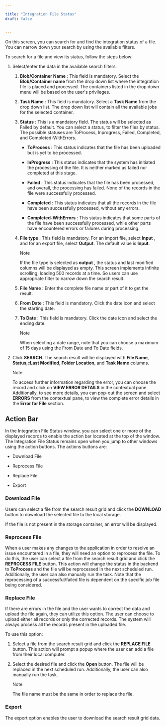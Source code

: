 ```yaml
---

title: "Integration File Status"
draft: false


---
```

On this screen, you can search for and find the integration status of a file.
You can narrow down your search by using the available filters.

To search for a file and view its status, follow the steps below:

  1. Select/enter the data in the available search filters.

     1. **Blob/Container Name** : This field is mandatory. Select the **Blob/Container name** from the drop down list where the integration file is placed and processed. The containers listed in the drop down menu will be based on the user's privileges.

     2. **Task Name** : This field is mandatory. Select a **Task Name** from the drop down list. The drop down list will contain all the available jobs for the selected container.

     3. **Status** : This is a mandatory field. The status will be selected as Failed by default. You can select a status, to filter the files by status. The possible statuses are ToProcess, Inprogress, Failed, Completed, and Completed-WithErrors.

        * **ToProcess** : This status indicates that the file has been uploaded but is yet to be processed.

        * **InProgress** : This status indicates that the system has initiated the processing of the file. It is neither marked as failed nor completed at this stage.

        * **Failed** : This status indicates that the file has been processed, and overall, the processing has failed. None of the records in the file were successfully processed.

        * **Completed** : This status indicates that all the records in the file have been successfully processed, without any errors.

        * **Completed-WithErrors** : This status indicates that some parts of the file have been successfully processed, while other parts have encountered errors or failures during processing.

      4. **File type** : This field is mandatory. For an import file, select **Input** , and for an export file, select **Output**. The default value is **Input**.

          >[!Note] 
          >If the file type is selected as **output** , the status and last modified columns will be displayed as empty. This screen implements infinite scrolling, loading 500 records at a time. So users can use appropriate filter to narrow down the search result.

      5. **File Name** : Enter the complete file name or part of it to get the result.

     6. **From Date** : This field is mandatory. Click the date icon and select the starting date.

      7. **To Date** : This field is mandatory. Click the date icon and select the ending date.

          >[!Note] 
          >When selecting a date range, note that you can choose a maximum of 15 days
using the From Date and To Date fields.

  2. Click **SEARCH**. The search result will be displayed with **File Name**, **Status**,c**Last Modified**, **Folder Location**, and **Task Name** columns.

      >[!Note] 
      >To access further information regarding the error, you can choose the record
and click on **VIEW ERROR DETAILS** in the contextual pane. Additionally, to see more details, you can pop-out the screen and select **ERRORS** from the contextual pane, to view the complete error details in the **Error for File** section.

## Action Bar

In the Integration File Status window, you can select one or more of the displayed records to enable the action bar located at the top of the window. The Integration File Status remains open when you jump to other windows using the action buttons. The actions buttons are:

  * Download File

  * Reprocess File

  * Replace File

  * Export

### Download File

Users can select a file from the search result grid and click the **DOWNLOAD** button to download the selected file to the local storage.

If the file is not present in the storage container, an error will be displayed.

### Reprocess File

When a user makes any changes to the application in order to resolve an issue encountered in a file, they will need an option to reprocess the file. To do this, the user can select a file from the search result grid and click the **REPROCESS FILE** button. This action will change the status in the backend to **ToProcess** and the file will be reprocessed in the next scheduled run. Additionally, the user can also manually run the task. Note that the reprocessing of a successful/failed file is dependent on the specific job file being considered.

### Replace File

If there are errors in the file and the user wants to correct the data and upload the file again, they can utilize this option. The user can choose to upload either all records or only the corrected records. The system will always process all the records present in the uploaded file.

To use this option:

  1. Select a file from the search result grid and click the **REPLACE FILE** button. This action will prompt a popup where the user can add a file from their local computer.

  2. Select the desired file and click the **Open** button. The file will be replaced in the next scheduled run. Additionally, the user can also manually run the task.

      >[!Note] 
      >The file name must be the same in order to replace the file.

### Export

The export option enables the user to download the search result grid data.

